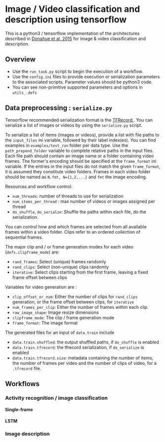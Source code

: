 # Image / Video classification and description using tensorflow
This is a python3 / tensorflow implementation of the architectures described in [Donahue et al. 2015](https://arxiv.org/abs/1411.4389) for image & video classification and description.
## Overview
- Use the `run_task.py` script to begin the execution of a workflow.
- Use the `config.ini` files to provide execution or serialization parameters to the associated scripts. Parameter values should be python3 code.
- You can see non-primitive supported parameters and options in `utils_.defs`
## Data preprocessing : `serialize.py`
Tensorflow recommended serialization format is the [TFRecord ](https://www.tensorflow.org/programmers_guide/reading_data). You can serialize a list of images or videos by using the `serialize.py` script.

To serialize a list of items (images or videos), provide a list with file paths to the `input_files` ini variable, followed by their label index(es). You can find examples in `examples/test_run` folder per data type. Use the `path_prepend_folder` variable to complete relative paths in the input files.
Each file path should contain an image name or a folder containing video frames. The former's encoding should be specified at the `frame_format` ini variable. If the entries in the input files do not match the given `frame_format`, it is assumed they constitute video folders. Frames in each video folder should be named as `N.fmt, N={1,2,...}` and `fmt` the image encoding.

Resources and workflow control:
- `num_threads`: number of threads to use for serialization
- `num_items_per_thread` : max number of videos or images assigned per thread
- `do_shuffle`, `do_serialze`: Shuffle the paths within each file, do the serialization.

You can control how and which frames are selected from all available frames within a video folder. Clips refer to an ordered collection of sequential frames. 

The major clip and / or frame generation modes for each video (`defs.clipframe_mode`) are:
- `rand_frames`: Select (unique) frames randomly
- `rand_clips`: Select (non-unique) clips randomly
- `iterative`: Select clips starting from the first frame, leaving a fixed frame offset between clips

Variables for video generation are :

- `clip_offset_or_num`: Either the number of clips for `rand_clips` generation, or the frame offset between clips, for `iterative`
- `num_frames_per_clip`: Either the number of frames within each clip.
- `raw_image_shape`: Image resize dimensions 
- `clipframe_mode`: The clip / frame generation mode
- `frame_format`: The image format 

The generated files for an input of `data.train` include
- `data.train.shuffled`: the output shuffled paths, if `do_shuffle` is enabled
- `data.train.tfrecord`: the tfrecord serialization, if `do_serialize` is enabled
- `data.train.tfrecord.size`: metadata containing the number of items, the number of frames per video and the number of clips of video, for a `.tfrecord` file.

## Workflows
### Activity recognition / image classification
#### Single-frame 
#### LSTM
### Image description
